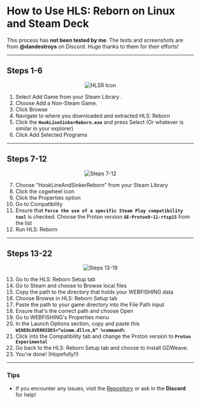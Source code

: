 # How to Use HLS: Reborn on Linux and Steam Deck

This process has **not been tested by me**. The tests and screenshots are from **@dandestroys** on Discord. Huge thanks to them for their efforts!

---

## Steps 1-6
<div align="center">
  <img src="https://github.com/FerretPaws/HLSReborn/blob/main/repores/LinuxUsageSteps1-6.png?raw=true" alt="HLSR Icon" />
</div>

1. Select Add Game from your Steam Library .
2. Choose Add a Non-Steam Game.
3. Click Browse
4. Navigate to where you downloaded and extracted HLS: Reborn
5. Click the **`HookLineSinkerReborn.exe`** and press Select (Or whatever is similar in your explorer) 
6. Click Add Selected Programs

---

## Steps 7-12
<div align="center">
  <img src="https://github.com/FerretPaws/HLSReborn/blob/main/repores/LinuxUsageSteps7-12.png?raw=true" alt="Steps 7-12" />
</div>

7. Choose "HookLineAndSinkerReborn" from your Steam Library 
8. Click the cogwheel icon
9. Click the Properties option 
10. Go to Compatibility 
11. Ensure that **`Force the use of a specific Steam Play compatibility tool`** is checked. Choose the Proton version **`GE-Proton9-11-rtsp15`** from the list 
12. Run HLS: Reborn

---

## Steps 13-22
<div align="center">
  <img src="https://github.com/FerretPaws/HLSReborn/blob/main/repores/LinuxUsageSteps13-22.png?raw=true" alt="Steps 13-19" />
</div>

13. Go to the HLS: Reborn Setup tab
14. Go to Steam and choose to Browse local files
15. Copy the path to the directory that holds your WEBFISHING data
16. Choose Browse in HLS: Reborn Setup tab
17. Paste the path to your game directory into the File Path input
18. Ensure that's the correct path and choose Open
19. Go to WEBFISHING's Properties menu
20. In the Launch Options section, copy and paste this **`WINEDLOVERRIDES=“winmm.dll=n,b” %command%`**
21. Click into the Compatibility tab and change the Proton version to **`Proton Experimental`**
22. Go back to the HLS: Reborn Setup tab and choose to Install GDWeave.
23. You're done! (Hopefully!!)

---

### Tips
- If you encounter any issues, visit the [Repository](https://github.com/FerretPaws/HLSReborn) or ask in the **Discord** for help!


